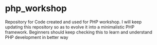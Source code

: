 php_workshop
============

Repository for Code created and used for PHP workshop. I will keep updating this repository so as to evolve it into a minimalistic PHP framework. Beginners should keep checking this to learn and understand PHP development in better way
